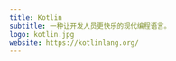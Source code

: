 ```yaml
---
title: Kotlin
subtitle: 一种让开发人员更快乐的现代编程语言。
logo: kotlin.jpg
website: https://kotlinlang.org/
---
```


